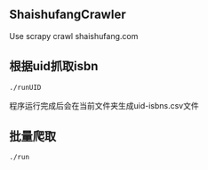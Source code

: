 ## ShaishufangCrawler
Use scrapy crawl shaishufang.com

## 根据uid抓取isbn
```bash
./runUID
```
程序运行完成后会在当前文件夹生成uid-isbns.csv文件

## 批量爬取
```bash
./run
```
